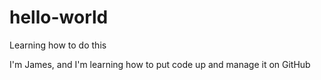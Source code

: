 # hello-world
Learning how to do this

I'm James, and I'm learning how to put code up and manage it on GitHub
